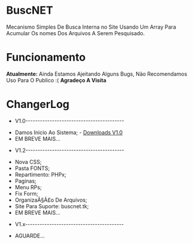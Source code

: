 # BuscNET
Mecanismo Simples De Busca Interna no Site Usando Um Array Para Acumular Os nomes Dos Arquivos A Serem Pesquisado.

# Funcionamento
  **Atualmente:** Ainda Estamos Ajeitando Alguns Bugs, Não Recomendamos Uso Para O Publico :(
  **Agradeço A Visita**

# ChangerLog
- V1.0-----------------------------------------

* Damos Inicio Ao Sistema; - <a href="http://phpbrasil.com/script/jhX8HODjMF_o/buscnet" target="new"> Downloads V1.0 </a>
* EM BREVE MAIS...

- V1.2-----------------------------------------

* Nova CSS;
* Pasta FONTS;
* Repartimento: PHPx;
* Paginas;
* Menu RPs;
* Fix Form;
* OrganizaÃ§Ã£o De Arquivos;
* Site Para Suporte: buscnet.tk;
* EM BREVE MAIS...

- V1.x-----------------------------------------

* AGUARDE...
